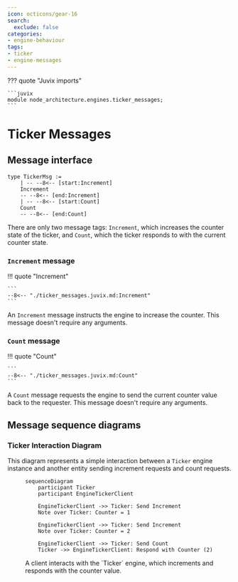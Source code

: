 ```yaml
---
icon: octicons/gear-16
search:
  exclude: false
categories:
- engine-behaviour
tags:
- ticker
- engine-messages
---
```


??? quote "Juvix imports"

    ```juvix
    module node_architecture.engines.ticker_messages;
    ```

# Ticker Messages

## Message interface

<!-- --8<-- [start:TickerMsg] -->
```juvix
type TickerMsg :=
    | -- --8<-- [start:Increment]
    Increment
    -- --8<-- [end:Increment]
    | -- --8<-- [start:Count]
    Count
    -- --8<-- [end:Count]
```
<!-- --8<-- [end:TickerMsg] -->


There are only two message tags: `Increment`, which increases the counter state
of the ticker, and `Count`, which the ticker responds to with the current
counter state.

### `Increment` message

!!! quote "Increment"

    ```
    --8<-- "./ticker_messages.juvix.md:Increment"
    ```

An `Increment` message instructs the engine to increase the counter. This
message doesn't require any arguments.

### `Count` message

!!! quote "Count"

    ```
    --8<-- "./ticker_messages.juvix.md:Count"
    ```

A `Count` message requests the engine to send the current counter value back to
the requester. This message doesn't require any arguments.

## Message sequence diagrams

### Ticker Interaction Diagram

This diagram represents a simple interaction between a `Ticker` engine instance
and another entity sending increment requests and count requests.

<!-- --8<-- [start:message-sequence-diagram] -->
<figure markdown="span">

```mermaid
sequenceDiagram
    participant Ticker
    participant EngineTickerClient

    EngineTickerClient ->> Ticker: Send Increment
    Note over Ticker: Counter = 1

    EngineTickerClient ->> Ticker: Send Increment
    Note over Ticker: Counter = 2

    EngineTickerClient ->> Ticker: Send Count
    Ticker ->> EngineTickerClient: Respond with Counter (2)
```

<figcaption markdown="span">
A client interacts with the `Ticker` engine, which increments and responds with the counter value.
</figcaption>
</figure>
